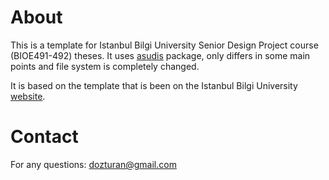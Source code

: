 # About
This is a template for Istanbul Bilgi University Senior Design Project course (BIOE491-492) theses. It uses [asudis](https://github.com/shumway/asudis) package, only differs in some main points and file system is completely changed.

It is based on the template that is been on the Istanbul Bilgi University [website](http://engr.bilgi.edu.tr/wp-content/uploads/docs/SeniorDesignProject_FinalReport_Template.pdf).

# Contact
For any questions: [dozturan@gmail.com](mailto:dozturan@gmail.com)

